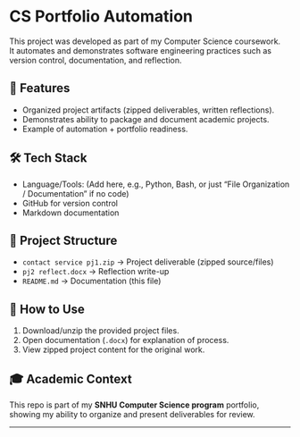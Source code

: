 # CS Portfolio Automation

This project was developed as part of my Computer Science coursework.  
It automates and demonstrates software engineering practices such as version control, documentation, and reflection.

## 📌 Features
- Organized project artifacts (zipped deliverables, written reflections).
- Demonstrates ability to package and document academic projects.
- Example of automation + portfolio readiness.

## 🛠 Tech Stack
- Language/Tools: (Add here, e.g., Python, Bash, or just “File Organization / Documentation” if no code)
- GitHub for version control
- Markdown documentation

## 📂 Project Structure
- `contact service pj1.zip` → Project deliverable (zipped source/files)
- `pj2 reflect.docx` → Reflection write-up
- `README.md` → Documentation (this file)

## 🚀 How to Use
1. Download/unzip the provided project files.
2. Open documentation (`.docx`) for explanation of process.
3. View zipped project content for the original work.

## 🎓 Academic Context
This repo is part of my **SNHU Computer Science program** portfolio, showing my ability to organize and present deliverables for review.

---
